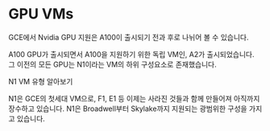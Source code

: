 # GPU VMs

GCE에서 Nvidia GPU 지원은 A100이 출시되기 전과 후로 나뉘어 볼 수 있습니다.

A100 GPU가 출시되면서 A100을 지원하기 위한 독립 VM인, A2가 출시되었습니다. 
그 이전의 모든 GPU는 N1이라는 VM의 하위 구성요소로 존재했습니다.

N1 VM 유형 알아보기

N1은 GCE의 첫세대 VM으로, F1, E1 등 이제는 사라진 것들과 함께 만들어져 
아직까지 장수하고 있습니다. N1은 Broadwell부터 Skylake까지 지원되는
광범위한 구성을 가지고 있습니다.



